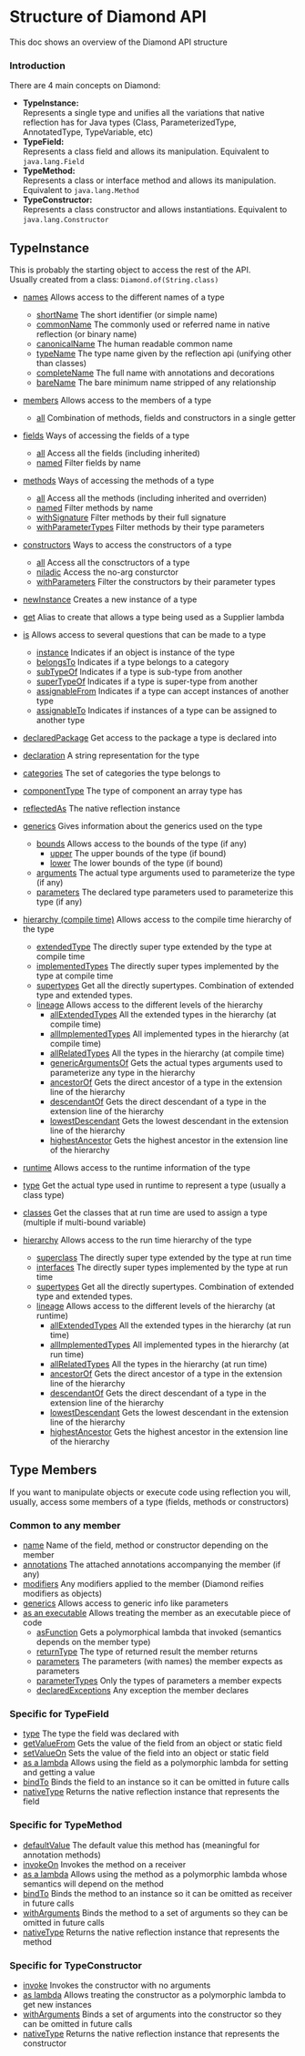 # Structure of Diamond API
This doc shows an overview of the Diamond API structure

### Introduction
There are 4 main concepts on Diamond:
- **TypeInstance:**   
  Represents a single type and unifies all the variations that native reflection
  has for Java types (Class, ParameterizedType, AnnotatedType, TypeVariable, etc)
- **TypeField:**   
  Represents a class field and allows its manipulation. Equivalent to `java.lang.Field`
- **TypeMethod:**  
  Represents a class or interface method and allows its manipulation. Equivalent to `java.lang.Method`
- **TypeConstructor:**  
  Represents a class constructor and allows instantiations. Equivalent to `java.lang.Constructor`

## TypeInstance
This is probably the starting object to access the rest of the API.  
Usually created from a class: `Diamond.of(String.class)`

- [names](names_api_guide.md)
  Allows access to the different names of a type
  - [shortName](names_api_guide.md#how-to-get-the-simple-name-of-a-class-typenamesshortname)
    The short identifier (or simple name)
  - [commonName](names_api_guide.md#how-to-get-the-name-of-a-class-typenamescommonname)
    The commonly used or referred name in native reflection (or binary name)
  - [canonicalName](names_api_guide.md#hot-to-get-the-canonical-name-of-a-class-typenamescanonicalname)
    The human readable common name
  - [typeName](names_api_guide.md#how-to-get-the-typename-of-a-type-typenamestypename)
    The type name given by the reflection api (unifying other than classes)
  - [completeName](names_api_guide.md#how-to-get-the-annotated-name-of-a-type-typenamescompletename)
    The full name with annotations and decorations
  - [bareName](names_api_guide.md#how-to-get-the-minimum-name-of-a-type-typenamesbarename)
    The bare minimum name stripped of any relationship

- [members](accessing-members_api_guide.md)
  Allows access to the members of a type
  - [all](accessing-members_api_guide.md#how-to-get-all-the-members-of-a-type-typeinstancemembers)
    Combination of methods, fields and constructors in a single getter
- [fields](accessing-members_api_guide.md#accessing-fields)
  Ways of accessing the fields of a type
  - [all](accessing-members_api_guide.md#how-to-get-all-the-fields-of-a-type-typeinstancefields)
    Access all the fields (including inherited)
  - [named](accessing-members_api_guide.md#how-to-get-a-field-by-name-typeinstancenamed)
    Filter fields by name
- [methods](accessing-members_api_guide.md#accessing-methods)
  Ways of accessing the methods of a type    
  - [all](accessing-members_api_guide.md#how-to-get-all-the-methods-of-a-type-typeinstancemethods)
    Access all the methods (including inherited and overriden)
  - [named](accessing-members_api_guide.md#how-to-get-a-method-by-name-typemethodsnamed)
    Filter methods by name
  - [withSignature](accessing-members_api_guide.md#how-to-get-a-method-by-its-signature-typemethodswithsignature)
    Filter methods by their full signature
  - [withParameterTypes](accessing-members_api_guide.md#how-to-get-a-method-by-its-parameter-types-typemethodswithparametertypes)
    Filter methods by their type parameters
- [constructors](accessing-members_api_guide.md#accessing-constructors)
    Ways to access the constructors of a type
  - [all](accessing-members_api_guide.md#how-to-get-all-the-constructors-of-a-type-typeinstanceconstructors)
    Access all the consctructors of a type
  - [niladic](accessing-members_api_guide.md#how-to-get-the-no-arg-constructor-of-a-type-typeconstructorsniladic)
    Access the no-arg consturctor
  - [withParameters](accessing-members_api_guide.md#how-to-get-a-constructor-by-its-parameter-types-typeconstructorswithparametertypes)
    Filter the constructors by their parameter types

- [newInstance](instantiation_api_guide.md#how-to-quickly-create-an-instance-of-a-type-using-the-niladic-constructor-typeinstancenewinstance)
  Creates a new instance of a type 
- [get](instantiation_api_guide.md#how-to-use-a-type-as-a-supplier-typeinstanceget)
  Alias to create that allows a type being used as a Supplier lambda

- [is](type-tests_api_guide.md#is-questions)
  Allows access to several questions that can be made to a type
  - [instance](type-tests_api_guide.md#how-to-test-if-an-instance-belongs-to-a-type-typetestsinstance)
    Indicates if an object is instance of the type
  - [belongsTo](type-tests_api_guide.md#how-to-test-if-a-type-represents-an-interface-typetestspartof)
    Indicates if a type belongs to a category 
  - [subTypeOf](type-tests_api_guide.md#how-to-test-if-a-type-is-a-compile-time-subtype-typetestssubtypeof)
    Indicates if a type is sub-type from another  
  - [superTypeOf](type-tests_api_guide.md#how-to-test-if-a-type-is-a-compile-time-supertype-typetestssupertypeof)
    Indicates if a type is super-type from another  
  - [assignableFrom](type-tests_api_guide.md#how-to-test-if-a-type-includes-other-type-typetestsassignablefrom)
    Indicates if a type can accept instances of another type   
  - [assignableTo](type-tests_api_guide.md#how-to-test-if-a-type-can-be-assigned-into-other-type-typetestsassignableto)
    Indicates if instances of a type can be assigned to another type   

- [declaredPackage](type-info_api_guide.md#how-to-know-the-package-where-a-type-is-declared-typeinstancedeclaredpackage)
  Get access to the package a type is declared into   
- [declaration](type-info_api_guide.md#how-to-get-a-string-representation-of-the-type-typeinstancedeclaration)
  A string representation for the type   
- [categories](type-info_api_guide.md#how-to-know-the-categories-a-type-belongs-to-typeinstancecategories)
  The set of categories the type belongs to    
- [componentType](type-info_api_guide.md#how-to-know-the-component-type-of-an-array-type-typeinstancecomponenttype)
  The type of component an array type has     
- [reflectedAs](type-info_api_guide.md#how-to-get-the-native-reflection-instance-from-a-type-typeinstancereflectedas)
  The native reflection instance     

- [generics](generics_api_guide.md#type-generics)
  Gives information about the generics used on the type     
  - [bounds](generics_api_guide.md#the-bounds-of-a-type-can-be-accessed-with-typegenericsbounds)
    Allows access to the bounds of the type (if any)     
    - [upper](generics_api_guide.md#how-to-get-the-upper-bounds-of-a-type-typeboundsupper)
      The upper bounds of the type (if bound)     
    - [lower](generics_api_guide.md#how-to-get-the-lower-bounds-of-a-type-typeboundsupper)
      The lower bounds of the type (if bound)     
  - [arguments](generics_api_guide.md#how-to-get-the-type-arguments-of-a-parameterized-type-typegenericsarguments)
    The actual type arguments used to parameterize the type (if any)     
  - [parameters](generics_api_guide.md#how-to-get-the-type-parameters-of-a-parameterizable-type-typegenericsparameters)
    The declared type parameters used to parameterize this type (if any)     
  
- [hierarchy (compile time)](compile-time-hierarchy_api_guide.md#compile-time-hierarchy)
  Allows access to the compile time hierarchy of the type
  - [extendedType](compile-time-hierarchy_api_guide.md#how-to-know-the-type-a-type-extends-from-compiletimehierarchyextendedtype)
    The directly super type extended by the type at compile time 
  - [implementedTypes](compile-time-hierarchy_api_guide.md#how-to-know-the-different-types-a-type-directly-implements-compiletimehierarchyimplementedtypes)
    The directly super types implemented by the type at compile time 
  - [supertypes](compile-time-hierarchy_api_guide.md#how-to-know-all-the-direct-super-types-of-a-type-compiletimehierarchysupertypes)
    Get all the directly supertypes. Combination of extended type and extended types. 
  - [lineage](compile-time-hierarchy_api_guide.md#type-lineage)
    Allows access to the different levels of the hierarchy 
    - [allExtendedTypes](compile-time-hierarchy_api_guide.md#how-to-get-all-the-types-extended-from-a-type-typelineageallextendedtypes)
      All the extended types in the hierarchy (at compile time) 
    - [allImplementedTypes](compile-time-hierarchy_api_guide.md#how-to-get-all-the-implemented-types-from-a-type-typelineageallimplementedtypes)
      All implemented types in the hierarchy (at compile time)
    - [allRelatedTypes](compile-time-hierarchy_api_guide.md#how-to-get-all-types-involved-in-a-type-hierarchy-typelineageallrelatedtypes)
      All the types in the hierarchy (at compile time)
    - [genericArgumentsOf](compile-time-hierarchy_api_guide.md#how-to-get-the-actual-type-arguments-of-a-super-type-in-the-hierarchy-typelineagegenericargumentsof)
      Gets the actual types arguments used to parameterize any type in the hierarchy
    - [ancestorOf](compile-time-hierarchy_api_guide.md#how-to-get-the-direct-ancestor-of-a-type-in-a-lineage-typelineageancestorof)
      Gets the direct ancestor of a type in the extension line of the hierarchy
    - [descendantOf](compile-time-hierarchy_api_guide.md#how-to-get-the-direct-descendant-of-a-type-in-a-lineage-typelineagedescendantof)
      Gets the direct descendant of a type in the extension line of the hierarchy
    - [lowestDescendant](compile-time-hierarchy_api_guide.md#how-to-get-the-lowest-descendant-in-a-hierarchy-lineage-typelineagelowestdescendant)
      Gets the lowest descendant in the extension line of the hierarchy
    - [highestAncestor](compile-time-hierarchy_api_guide.md#how-to-get-the-highest-ancestor-in-a-hierarchy-lineage-typelineagehighestancestor)
      Gets the highest ancestor in the extension line of the hierarchy
  
- [runtime](runtime-hierarchy_api_guide.md#runtime-information)
  Allows access to the runtime information of the type
 - [type](runtime-hierarchy_api_guide.md#how-to-get-the-actual-runtime-type-of-a-type-typeruntimetype)
   Get the actual type used in runtime to represent a type (usually a class type)
 - [classes](runtime-hierarchy_api_guide.md#how-to-get-the-actual-classes-that-can-be-used-at-runtime-to-hold-a-variable-of-a-type-typeruntimeclasses)
   Get the classes that at run time are used to assign a type (multiple if multi-bound variable)
 - [hierarchy](runtime-hierarchy_api_guide.md#runtime-hierarchy)
   Allows access to the run time hierarchy of the type
   - [superclass](runtime-hierarchy_api_guide.md#how-to-know-the-superclass-a-type-directly-extends-from-runtimetypehierarchysuperclass)
     The directly super type extended by the type at run time
   - [interfaces](runtime-hierarchy_api_guide.md#how-to-know-the-interfaces-a-type-directly-implements-runtimetypehierarchyinterfaces)
     The directly super types implemented by the type at run time
   - [supertypes](runtime-hierarchy_api_guide.md#how-to-know-all-the-direct-super-types-of-a-type-runtimetypehierarchysupertypes)
     Get all the directly supertypes. Combination of extended type and extended types.
   - [lineage](runtime-hierarchy_api_guide.md#runtime-type-lineage)
     Allows access to the different levels of the hierarchy (at runtime)
     - [allExtendedTypes](runtime-hierarchy_api_guide.md#how-to-get-all-the-types-extended-from-a-type-typelineageallextendedtypes)
       All the extended types in the hierarchy (at run time)
     - [allImplementedTypes](runtime-hierarchy_api_guide.md#how-to-get-all-the-implemented-types-from-a-type-typelineageallimplementedtypes)
       All implemented types in the hierarchy (at run time)
     - [allRelatedTypes](runtime-hierarchy_api_guide.md#how-to-get-all-types-involved-in-a-type-hierarchy-typelineageallrelatedtypes)
       All the types in the hierarchy (at run time)
     - [ancestorOf](runtime-hierarchy_api_guide.md#how-to-get-the-direct-ancestor-of-a-type-in-a-lineage-typelineageancestorof)
       Gets the direct ancestor of a type in the extension line of the hierarchy
     - [descendantOf](runtime-hierarchy_api_guide.md#how-to-get-the-direct-descendant-of-a-type-in-a-lineage-typelineagedescendantof)
       Gets the direct descendant of a type in the extension line of the hierarchy
     - [lowestDescendant](runtime-hierarchy_api_guide.md#how-to-get-the-lowest-descendant-in-a-hierarchy-lineage-typelineagelowestdescendant)
       Gets the lowest descendant in the extension line of the hierarchy
     - [highestAncestor](runtime-hierarchy_api_guide.md#how-to-get-the-highest-ancestor-in-a-hierarchy-lineage-typelineagehighestancestor)
       Gets the highest ancestor in the extension line of the hierarchy

## Type Members
If you want to manipulate objects or execute code using reflection you will, 
usually, access some members of a type (fields, methods or constructors)

### Common to any member
- [name](members_api_guide.md#how-to-access-the-name-of-a-member-namedname)
  Name of the field, method or constructor depending on the member
- [annotations](members_api_guide.md#how-to-access-the-annotations-declared-on-a-member-annotatedannotations)
  The attached annotations accompanying the member (if any)
- [modifiers](members_api_guide.md#how-to-access-all-the-modifiers-of-a-member-modifiablemodifiers)
  Any modifiers applied to the member (Diamond reifies modifiers as objects)
- [generics](members_api_guide.md#how-to-access-the-type-parameters-used-on-a-member-declaration-generifiedgenerics)
  Allows access to generic info like parameters
- [as an executable](members_api_guide.md#executable)
  Allows treating the member as an executable piece of code
  - [asFunction](members_api_guide.md#how-to-get-a-polymorphic-lambda-from-a-member-executableasfunction)
    Gets a polymorphical lambda that invoked (semantics depends on the member type)
  - [returnType](members_api_guide.md#how-to-know-the-return-type-of-any-member-used-as-function-executablereturntype)
    The type of returned result the member returns
  - [parameters](members_api_guide.md#how-to-know-the-expected-parameters-of-a-member-used-as-a-function-executableparameters)
    The parameters (with names) the member expects as parameters
  - [parameterTypes](members_api_guide.md#how-to-know-the-expected-parameter-types-of-a-member-used-as-function-parameterizedbehaviorparametertypes)
    Only the types of parameters a member expects
  - [declaredExceptions](members_api_guide.md#how-to-know-the-declared-exception-of-the-member-exceptionabledeclaredexceptions)
    Any exception the member declares
  
### Specific for TypeField
- [type](field-api-guide.md#how-to-know-the-type-of-a-field-typefieldtype)
  The type the field was declared with
- [getValueFrom](field-api-guide.md#how-to-get-the-value-of-a-field-from-an-object-typefieldgetvaluefrom)
  Gets the value of the field from an object or static field
- [setValueOn](field-api-guide.md#how-to-set-the-value-of-a-field-on-an-object-typefieldsetvalueon)
  Sets the value of the field into an object or static field
- [as a lambda](field-api-guide.md#field-used-as-lambda)
  Allows using the field as a polymorphic lambda for setting and getting a value
- [bindTo](field-api-guide.md#how-to-bind-an-instance-to-a-type-field-typefieldbindto)
  Binds the field to an instance so it can be omitted in future calls
- [nativeType](field-api-guide.md#how-to-get-the-native-reflection-instance-for-a-field-typefieldnativetype)
  Returns the native reflection instance that represents the field

### Specific for TypeMethod
- [defaultValue](method-api-guide.md#how-to-get-the-default-value-of-a-method-typemethoddefaultvalue)
  The default value this method has (meaningful for annotation methods)
- [invokeOn](method-api-guide.md#how-to-invoke-a-method-in-an-instance-typemethodinvokeon)
  Invokes the method on a receiver
- [as a lambda](method-api-guide.md#method-used-as-lambda)
  Allows using the method as a polymorphic lambda whose semantics will depend on the method
- [bindTo](method-api-guide.md#how-to-bind-an-instance-to-a-type-method-typemethodbindto)
  Binds the method to an instance so it can be omitted as receiver in future calls
- [withArguments](method-api-guide.md#how-to-bind-arguments-to-the-parameters-of-a-method-typemethodwitharguments)
  Binds the method to a set of arguments so they can be omitted in future calls
- [nativeType](method-api-guide.md#how-to-get-the-native-reflection-instance-for-a-method-typemethodnativetype)
  Returns the native reflection instance that represents the method

### Specific for TypeConstructor
- [invoke](constructor-api-guide.md#how-to-invoke-a-constructor-typeconstructorinvoke)
  Invokes the constructor with no arguments
- [as lambda](constructor-api-guide.md#constructor-used-as-lambda)
  Allows treating the constructor as a polymorphic lambda to get new instances
- [withArguments](constructor-api-guide.md#how-to-bind-arguments-to-the-parameters-of-a-constructor-typeconstructorwitharguments)
  Binds a set of arguments into the constructor so they can be omitted in future calls
- [nativeType](constructor-api-guide.md#how-to-get-the-native-reflection-instance-for-a-constructor-typeconstructornativetype)
  Returns the native reflection instance that represents the constructor